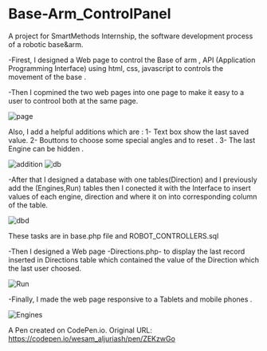 # Base-Arm_ControlPanel

A project for SmartMethods Internship, the software development process of a robotic base&arm.

-Firest, I designed a Web page to control the Base of arm  , API (Application Programming Interface) using html, css, javascript to controls the movement of the base .

-Then I copmined the two web pages into one page to make it easy to a user to controol both at the same page. 


   ![page](https://user-images.githubusercontent.com/74800962/123559044-6b4fd580-d7a2-11eb-844a-1481df0785cf.gif)
   
Also, I add a helpful additions which are : 
   1- Text box show the last saved value.
   2- Bouttons to choose some special angles and to reset .
   3- The last Engine can be hidden .
   
   ![addition](https://user-images.githubusercontent.com/74800962/123559271-adc5e200-d7a3-11eb-8abd-e082046f1ea8.gif)
   ![db](https://user-images.githubusercontent.com/74800962/123559536-4315a600-d7a5-11eb-8631-797859fea187.gif)


-After that I designed a database with one tables(Direction) and I previously add the (Engines,Run) tables then I conected it with the Interface to insert values of each engine, direction and where it on  into corresponding column of the table.

![dbd](https://user-images.githubusercontent.com/74800962/123559503-0a75cc80-d7a5-11eb-9ad5-fe360c75a219.gif)


These  tasks are in base.php file and ROBOT_CONTROLLERS.sql

-Then I designed a Web page -Directions.php- to display the last record inserted in Directions table which contained the value of the Direction which the last user choosed.

![Run](https://user-images.githubusercontent.com/74800962/122818511-f97b1600-d2e1-11eb-9ba0-d4201c614be3.gif)


-Finally, I made the web page responsive to a Tablets and mobile phones .

![Engines](https://user-images.githubusercontent.com/74800962/122818802-5080eb00-d2e2-11eb-9824-ffd2ead859c7.gif)


A Pen created on CodePen.io. Original URL: https://codepen.io/wesam_aljuriash/pen/ZEKzwGo
